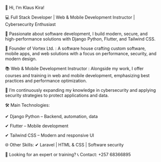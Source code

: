 👋 Hi, I’m Klaus Kira!

💻 Full Stack Developer | Web & Mobile Development Instructor | Cybersecurity Enthusiast

🚀 Passionate about software development, I build modern, secure, and high-performance solutions with Django Python, Flutter, and Tailwind CSS.

🏢 Founder of Vortex Ltd. : A software house crafting custom software, mobile apps, and web solutions with a focus on performance, security, and modern design.

📚 Web & Mobile Development Instructor :
Alongside my work, I offer courses and training in web and mobile development, emphasizing best practices and performance optimization.

🔐 I’m continuously expanding my knowledge in cybersecurity and applying security strategies to protect applications and data.

🛠️ Main Technologies:

✔ Django Python – Backend, automation, data

✔ Flutter – Mobile development

✔ Tailwind CSS – Modern and responsive UI

🌐 Other Skills:
✔ Laravel | HTML & CSS | Software security

📩 Looking for an expert or training?
📞 Contact: +257 68366895



<!---
klauskira07/klauskira07 is a ✨ special ✨ repository because its `README.md` (this file) appears on your GitHub profile.
You can click the Preview link to take a look at your changes.
--->
